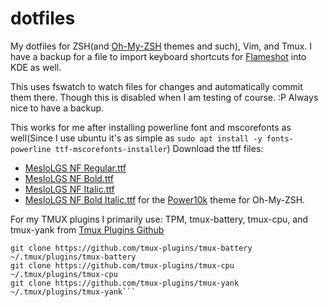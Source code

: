 # dotfiles
My dotfiles for ZSH(and [Oh-My-ZSH](https://ohmyz.sh/) themes and such), Vim, and Tmux. I have a backup for a file to import keyboard shortcuts for [Flameshot](https://flameshot.org/) into KDE as well.

This uses fswatch to watch files for changes and automatically commit them there. Though this is disabled when I am testing of course. :P Always nice to have a backup.

This works for me after installing powerline font and mscorefonts as well(Since I use ubuntu it's as simple as `sudo apt install -y fonts-powerline ttf-mscorefonts-installer`)
Download the ttf files:
- [MesloLGS NF Regular.ttf](https://github.com/romkatv/powerlevel10k-media/raw/master/MesloLGS%20NF%20Regular.ttf)
- [MesloLGS NF Bold.ttf](https://github.com/romkatv/powerlevel10k-media/raw/master/MesloLGS%20NF%20Bold.ttf)
- [MesloLGS NF Italic.ttf](https://github.com/romkatv/powerlevel10k-media/raw/master/MesloLGS%20NF%20Italic.ttf)
- [MesloLGS NF Bold Italic.ttf](https://github.com/romkatv/powerlevel10k-media/raw/master/MesloLGS%20NF%20Bold%20Italic.ttf)
for the [Power10k](https://github.com/romkatv/powerlevel10k) theme for Oh-My-ZSH.

For my TMUX plugins I primarily use: TPM, tmux-battery, tmux-cpu, and tmux-yank from [Tmux Plugins Github](https://github.com/tmux-plugins/)
```git clone https://github.com/tmux-plugins/tpm ~/.tmux/plugins/tpm
git clone https://github.com/tmux-plugins/tmux-battery ~/.tmux/plugins/tmux-battery
git clone https://github.com/tmux-plugins/tmux-cpu ~/.tmux/plugins/tmux-cpu
git clone https://github.com/tmux-plugins/tmux-yank ~/.tmux/plugins/tmux-yank```
